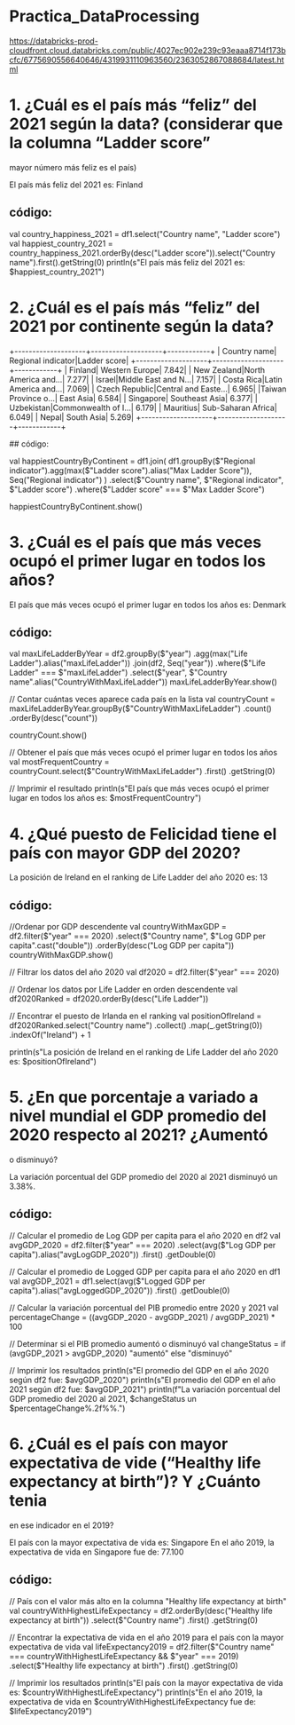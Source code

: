 # Practica_DataProcessing

https://databricks-prod-cloudfront.cloud.databricks.com/public/4027ec902e239c93eaaa8714f173bcfc/6775690556640646/4319931110963560/2363052867088684/latest.html


# 1. ¿Cuál es el país más “feliz” del 2021 según la data? (considerar que la columna “Ladder score”
mayor número más feliz es el país)

El país más feliz del 2021 es: Finland

## código:

val country_happiness_2021 = df1.select("Country name", "Ladder score")
val happiest_country_2021 = country_happiness_2021.orderBy(desc("Ladder score")).select("Country name").first().getString(0)
println(s"El país más feliz del 2021 es: $happiest_country_2021")

# 2. ¿Cuál es el país más “feliz” del 2021 por continente según la data?

+--------------------+--------------------+------------+
|        Country name|  Regional indicator|Ladder score|
+--------------------+--------------------+------------+
|             Finland|      Western Europe|       7.842|
|         New Zealand|North America and...|       7.277|
|              Israel|Middle East and N...|       7.157|
|          Costa Rica|Latin America and...|       7.069|
|      Czech Republic|Central and Easte...|       6.965|
|Taiwan Province o...|           East Asia|       6.584|
|           Singapore|      Southeast Asia|       6.377|
|          Uzbekistan|Commonwealth of I...|       6.179|
|           Mauritius|  Sub-Saharan Africa|       6.049|
|               Nepal|          South Asia|       5.269|
+--------------------+--------------------+------------+


## código:

val happiestCountryByContinent = df1.join(
    df1.groupBy($"Regional indicator").agg(max($"Ladder score").alias("Max Ladder Score")),
    Seq("Regional indicator")
  )
  .select($"Country name", $"Regional indicator", $"Ladder score")
  .where($"Ladder score" === $"Max Ladder Score")

happiestCountryByContinent.show()


# 3. ¿Cuál es el país que más veces ocupó el primer lugar en todos los años?
   
El país que más veces ocupó el primer lugar en todos los años es: Denmark

## código:

val maxLifeLadderByYear = df2.groupBy($"year")
                              .agg(max("Life Ladder").alias("maxLifeLadder"))
                              .join(df2, Seq("year"))
                              .where($"Life Ladder" === $"maxLifeLadder")
                              .select($"year", $"Country name".alias("CountryWithMaxLifeLadder"))
maxLifeLadderByYear.show()

// Contar cuántas veces aparece cada país en la lista
val countryCount = maxLifeLadderByYear.groupBy($"CountryWithMaxLifeLadder")
                                      .count()
                                      .orderBy(desc("count"))

countryCount.show()

// Obtener el país que más veces ocupó el primer lugar en todos los años
val mostFrequentCountry = countryCount.select($"CountryWithMaxLifeLadder")
                                      .first()
                                      .getString(0)

// Imprimir el resultado
println(s"El país que más veces ocupó el primer lugar en todos los años es: $mostFrequentCountry")


# 4. ¿Qué puesto de Felicidad tiene el país con mayor GDP del 2020?
La posición de Ireland en el ranking de Life Ladder del año 2020 es: 13

## código:

//Ordenar por GDP descendente
val countryWithMaxGDP = df2.filter($"year" === 2020)
  .select($"Country name", $"Log GDP per capita".cast("double"))
  .orderBy(desc("Log GDP per capita"))
countryWithMaxGDP.show()

// Filtrar los datos del año 2020
val df2020 = df2.filter($"year" === 2020)

// Ordenar los datos por Life Ladder en orden descendente
val df2020Ranked = df2020.orderBy(desc("Life Ladder"))

// Encontrar el puesto de Irlanda en el ranking
val positionOfIreland = df2020Ranked.select("Country name")
                                    .collect()
                                    .map(_.getString(0))
                                    .indexOf("Ireland") + 1

println(s"La posición de Ireland en el ranking de Life Ladder del año 2020 es: $positionOfIreland")


# 5. ¿En que porcentaje a variado a nivel mundial el GDP promedio del 2020 respecto al 2021? ¿Aumentó
o disminuyó?

La variación porcentual del GDP promedio del 2020 al 2021 disminuyó un 3.38%.

## código:

// Calcular el promedio de Log GDP per capita para el año 2020 en df2
val avgGDP_2020 = df2.filter($"year" === 2020)
                          .select(avg($"Log GDP per capita").alias("avgLogGDP_2020"))
                          .first()
                          .getDouble(0)

// Calcular el promedio de Logged GDP per capita para el año 2020 en df1
val avgGDP_2021 = df1.select(avg($"Logged GDP per capita").alias("avgLoggedGDP_2020"))
                          .first()
                          .getDouble(0)

// Calcular la variación porcentual del PIB promedio entre 2020 y 2021
val percentageChange = ((avgGDP_2020 - avgGDP_2021) / avgGDP_2021) * 100

// Determinar si el PIB promedio aumentó o disminuyó
val changeStatus = if (avgGDP_2021 > avgGDP_2020) "aumentó" else "disminuyó"

// Imprimir los resultados
println(s"El promedio del GDP en el año 2020 según df2 fue: $avgGDP_2020")
println(s"El promedio del GDP en el año 2021 según df2 fue: $avgGDP_2021")
println(f"La variación porcentual del GDP promedio del 2020 al 2021, $changeStatus un $percentageChange%.2f%%.")

# 6. ¿Cuál es el país con mayor expectativa de vide (“Healthy life expectancy at birth”)? Y ¿Cuánto tenia
en ese indicador en el 2019?

El país con la mayor expectativa de vida es: Singapore
En el año 2019, la expectativa de vida en Singapore fue de: 77.100

## código:

// País con el valor más alto en la columna "Healthy life expectancy at birth"
val countryWithHighestLifeExpectancy = df2.orderBy(desc("Healthy life expectancy at birth"))
                                           .select($"Country name")
                                           .first()
                                           .getString(0)

// Encontrar la expectativa de vida en el año 2019 para el país con la mayor expectativa de vida
val lifeExpectancy2019 = df2.filter($"Country name" === countryWithHighestLifeExpectancy && $"year" === 2019)
                             .select($"Healthy life expectancy at birth")
                             .first()
                             .getString(0)

// Imprimir los resultados
println(s"El país con la mayor expectativa de vida es: $countryWithHighestLifeExpectancy")
println(s"En el año 2019, la expectativa de vida en $countryWithHighestLifeExpectancy fue de: $lifeExpectancy2019")
